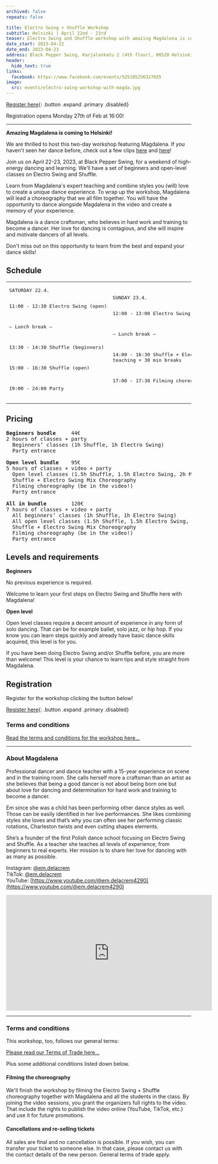 ```yaml
---
archived: false
repeats: false

title: Electro Swing + Shuffle Workshop
subtitle: Helsinki | April 22nd - 23rd
teaser: Electro Swing and Shuffle workshop with amazing Magdalena is coming to Black Pepper Swing.
date_start: 2023-04-22
date_end: 2023-04-23
address: Black Pepper Swing, Karjalankatu 2 (4th floor), 00520 Helsinki, Finland
header:
  hide_text: true
links:
  facebook: https://www.facebook.com/events/525105256327035
image:
  src: events/electro-swing-workshop-with-magda.jpg
---
```


[1]: <#> "Click here to register for the workshop"

[Register here][1]{: .button .expand .primary .disabled}

Registration opens Monday 27th of Feb at 16:00!


---

**Amazing Magdalena is coming to Helsinki!**

We are thrilled to host this two-day workshop featuring Magdalena. If you haven't seen her dance before, check out a few clips [here](https://youtu.be/OsN6qI52QHQ) and [here](https://youtu.be/Gi6e4hzAb9k)!


Join us on April 22-23, 2023, at Black Pepper Swing, for a weekend of high-energy dancing and learning. We'll have a set of beginners and open-level classes on Electro Swing and Shuffle.

Learn from Magdalena's expert teaching and combine styles you (will) love to create a unique dance experience. To wrap up the workshop, Magdalena will lead a choreography that we all film together. You will have the opportunity to dance alongside Magdalena in the video and create a memory of your experience.

Magdalena is a dance craftsman, who believes in hard work and training to become a dancer. Her love for dancing is contagious, and she will inspire and motivate dancers of all levels.

Don't miss out on this opportunity to learn from the best and expand your dance skills!

## Schedule

<table>
<tbody>
<tr>
<td>
<pre>
SATURDAY 22.4.


11:00 - 12:30  Electro Swing (open)

  – Lunch break –

13:30 - 14:30  Shuffle (beginners)

15:00 - 16:30  Shuffle (open)

19:00 - 24:00  Party
</pre>
</td>
<td>
<pre>
SUNDAY 23.4.


12:00 - 13:00  Electro Swing (beginners)

  – Lunch break –

14:00 - 16:30  Shuffle + Electro Swing Mix (open)
  Choreography / ~2h teaching + 30 min breaks

17:00 - 17:30  Filming choreo
</pre>
</td>
</tr>
</tbody>
</table>


## Pricing

<pre>
<b>Beginners bundle</b>     44€
2 hours of classes + party
  Beginners’ classes (1h Shuffle, 1h Electro Swing)
  Party entrance

<b>Open level bundle</b>    95€
5 hours of classes + video + party
  Open level classes (1.5h Shuffle, 1.5h Electro Swing, 2h Mix)
  Shuffle + Electro Swing Mix Choreography
  Filming choreography (be in the video!)
  Party entrance

<b>All in bundle</b>        120€
7 hours of classes + video + party
  All beginners’ classes (1h Shuffle, 1h Electro Swing)
  All open level classes (1.5h Shuffle, 1.5h Electro Swing, 2h Mix)
  Shuffle + Electro Swing Mix Choreography
  Filming choreography (be in the video!)
  Party entrance
</pre>


## Levels and requirements

**Beginners**

No previous experience is required.

Welcome to learn your first steps on Electro Swing and Shuffle here with Magdalena!

**Open level**

Open level classes require a decent amount of experience in any form of solo dancing. That can be for example ballet, solo jazz, or hip hop. If you know you can learn steps quickly and already have basic dance skills acquired, this level is for you.

If you have been doing Electro Swing and/or Shuffle before, you are more than welcome! This level is your chance to learn tips and style straight from Magdalena.


## Registration

Register for the workshop clicking the button below!

[Register here][1]{: .button .expand .primary .disabled}

### Terms and conditions

[Read the terms and conditions for the workshop here...](#terms)

---

### About Magdalena

Professional dancer and dance teacher with a 15-year experience on scene and in the training room. She calls herself more a craftsman than an artist as she believes that being a good dancer is not about being born one but about love for dancing and determination for hard work and training to become a dancer.

Em since she was a child has been performing other dance styles as well. Those can be easily identified in her live performances. She likes combining styles she loves and that’s why you can often see her performing classic rotations, Charleston twists and even cutting shapes elements.

She’s a founder of the first Polish dance school focusing on Electro Swing and Shuffle. As a teacher she teaches all levels of experience, from beginners to real experts. Her mission is to share her love for dancing with as many as possible.

Instagram: [@em.delacrem](https://www.instagram.com/em.delacrem/)  
TikTok: [@em.delacrem](https://www.tiktok.com/@em.delacrem)  
YouTube: [https://www.youtube.com/@em.delacrem4290](https://www.youtube.com/@em.delacrem4290)

<iframe width="560" height="315" src="https://www.youtube-nocookie.com/embed/Gi6e4hzAb9k" title="YouTube video player" frameborder="0" allow="accelerometer; autoplay; clipboard-write; encrypted-media; gyroscope; picture-in-picture; web-share" allowfullscreen></iframe>

---

### Terms and conditions

This workshop, too, follows our general terms:

[Please read our Terms of Trade here...](https://blackpepperswing.freshdesk.com/support/solutions/articles/42000053082-terms-of-trade)

Plus some additional conditions listed down below.

#### Filming the choreography

We'll finish the workshop by filming the Electro Swing + Shuffle choreography together with Magdalena and all the students in the class. By joining the video sessions, you grant the organizers full rights to the video. That include the rights to publish the video online (YouTube, TikTok, etc.) and use it for future promotions.

#### Cancellations and re-selling tickets

All sales are final and no cancellation is possible. If you wish, you can transfer your ticket to someone else. In that case, please contact us with the contact details of the new person. General terms of trade apply.
